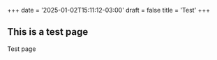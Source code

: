 +++
date = '2025-01-02T15:11:12-03:00'
draft = false
title = 'Test'
+++

## This is a test page

Test page
